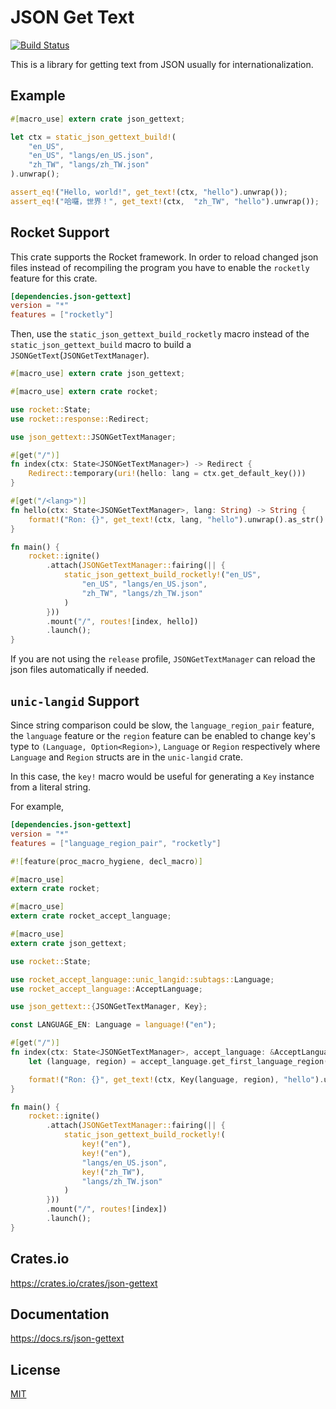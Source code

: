 JSON Get Text
====================

[![Build Status](https://travis-ci.org/magiclen/json-gettext.svg?branch=master)](https://travis-ci.org/magiclen/json-gettext)

This is a library for getting text from JSON usually for internationalization.

## Example

```rust
#[macro_use] extern crate json_gettext;

let ctx = static_json_gettext_build!(
    "en_US",
    "en_US", "langs/en_US.json",
    "zh_TW", "langs/zh_TW.json"
).unwrap();

assert_eq!("Hello, world!", get_text!(ctx, "hello").unwrap());
assert_eq!("哈囉，世界！", get_text!(ctx,  "zh_TW", "hello").unwrap());
```

## Rocket Support

This crate supports the Rocket framework. In order to reload changed json files instead of recompiling the program you have to enable the `rocketly` feature for this crate.

```toml
[dependencies.json-gettext]
version = "*"
features = ["rocketly"]
```

Then, use the `static_json_gettext_build_rocketly` macro instead of the `static_json_gettext_build` macro to build a `JSONGetText`(`JSONGetTextManager`).

```rust
#[macro_use] extern crate json_gettext;

#[macro_use] extern crate rocket;

use rocket::State;
use rocket::response::Redirect;

use json_gettext::JSONGetTextManager;

#[get("/")]
fn index(ctx: State<JSONGetTextManager>) -> Redirect {
    Redirect::temporary(uri!(hello: lang = ctx.get_default_key()))
}

#[get("/<lang>")]
fn hello(ctx: State<JSONGetTextManager>, lang: String) -> String {
    format!("Ron: {}", get_text!(ctx, lang, "hello").unwrap().as_str().unwrap())
}

fn main() {
    rocket::ignite()
        .attach(JSONGetTextManager::fairing(|| {
            static_json_gettext_build_rocketly!("en_US",
                "en_US", "langs/en_US.json",
                "zh_TW", "langs/zh_TW.json"
            )
        }))
        .mount("/", routes![index, hello])
        .launch();
}
```

If you are not using the `release` profile, `JSONGetTextManager` can reload the json files automatically if needed.

## `unic-langid` Support

Since string comparison could be slow, the `language_region_pair` feature, the `language` feature or the `region` feature can be enabled to change key's type to `(Language, Option<Region>)`, `Language` or `Region` respectively where `Language` and `Region` structs are in the `unic-langid` crate.

In this case, the `key!` macro would be useful for generating a `Key` instance from a literal string.

For example,

```toml
[dependencies.json-gettext]
version = "*"
features = ["language_region_pair", "rocketly"]
```

```rust
#![feature(proc_macro_hygiene, decl_macro)]

#[macro_use]
extern crate rocket;

#[macro_use]
extern crate rocket_accept_language;

#[macro_use]
extern crate json_gettext;

use rocket::State;

use rocket_accept_language::unic_langid::subtags::Language;
use rocket_accept_language::AcceptLanguage;

use json_gettext::{JSONGetTextManager, Key};

const LANGUAGE_EN: Language = language!("en");

#[get("/")]
fn index(ctx: State<JSONGetTextManager>, accept_language: &AcceptLanguage) -> String {
    let (language, region) = accept_language.get_first_language_region().unwrap_or((LANGUAGE_EN, None));

    format!("Ron: {}", get_text!(ctx, Key(language, region), "hello").unwrap().as_str().unwrap())
}

fn main() {
    rocket::ignite()
        .attach(JSONGetTextManager::fairing(|| {
            static_json_gettext_build_rocketly!(
                key!("en"),
                key!("en"),
                "langs/en_US.json",
                key!("zh_TW"),
                "langs/zh_TW.json"
            )
        }))
        .mount("/", routes![index])
        .launch();
}
```

## Crates.io

https://crates.io/crates/json-gettext

## Documentation

https://docs.rs/json-gettext

## License

[MIT](LICENSE)